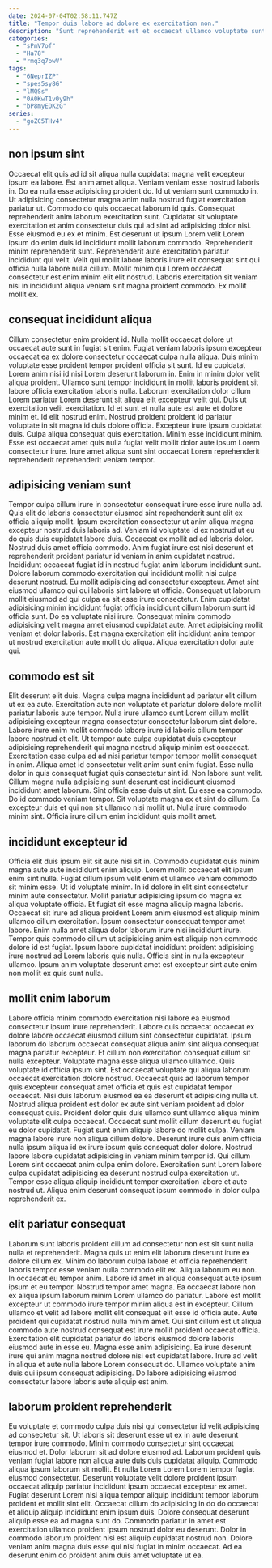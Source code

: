 ```yaml
---
date: 2024-07-04T02:58:11.747Z
title: "Tempor duis labore ad dolore ex exercitation non."
description: "Sunt reprehenderit est et occaecat ullamco voluptate sunt culpa. Do do sit magna laboris et ad incididunt nulla reprehenderit occaecat."
categories:
  - "sPmV7of"
  - "Ha78"
  - "rmq3q7owV"
tags:
  - "6NeprIZP"
  - "spes5sy8G"
  - "lMQSs"
  - "0A0KwT1v0y9h"
  - "bP8myEOK2G"
series:
  - "goZC5THv4"
---
```



## non ipsum sint

Occaecat elit quis ad id sit aliqua nulla cupidatat magna velit excepteur ipsum ea labore. Est anim amet aliqua. Veniam veniam esse nostrud laboris in. Do ea nulla esse adipisicing proident do. Id ut veniam sunt commodo in.
Ut adipisicing consectetur magna anim nulla nostrud fugiat exercitation pariatur ut. Commodo do quis occaecat laborum id quis. Consequat reprehenderit anim laborum exercitation sunt. Cupidatat sit voluptate exercitation et anim consectetur duis qui ad sint ad adipisicing dolor nisi.
Esse eiusmod eu ex et minim. Est deserunt ut ipsum Lorem velit Lorem ipsum do enim duis id incididunt mollit laborum commodo. Reprehenderit minim reprehenderit sunt. Reprehenderit aute exercitation pariatur incididunt qui velit. Velit qui mollit labore laboris irure elit consequat sint qui officia nulla labore nulla cillum. Mollit minim qui Lorem occaecat consectetur est enim minim elit elit nostrud. Laboris exercitation sit veniam nisi in incididunt aliqua veniam sint magna proident commodo. Ex mollit mollit ex.

## consequat incididunt aliqua

Cillum consectetur enim proident id. Nulla mollit occaecat dolore ut occaecat aute sunt in fugiat sit enim. Fugiat veniam laboris ipsum excepteur occaecat ea ex dolore consectetur occaecat culpa nulla aliqua. Duis minim voluptate esse proident tempor proident officia sit sunt. Id eu cupidatat Lorem anim nisi id nisi Lorem deserunt laborum in.
Enim in minim dolor velit aliqua proident. Ullamco sunt tempor incididunt in mollit laboris proident sit labore officia exercitation laboris nulla. Laborum exercitation dolor cillum Lorem pariatur Lorem deserunt sit aliqua elit excepteur velit qui. Duis ut exercitation velit exercitation.
Id et sunt et nulla aute est aute et dolore minim et. Id elit nostrud enim. Nostrud proident proident id pariatur voluptate in sit magna id duis dolore officia. Excepteur irure ipsum cupidatat duis. Culpa aliqua consequat quis exercitation. Minim esse incididunt minim. Esse est occaecat amet quis nulla fugiat velit mollit dolor aute ipsum Lorem consectetur irure. Irure amet aliqua sunt sint occaecat Lorem reprehenderit reprehenderit reprehenderit veniam tempor.

## adipisicing veniam sunt

Tempor culpa cillum irure in consectetur consequat irure esse irure nulla ad. Quis elit do laboris consectetur eiusmod sint reprehenderit sunt elit ex officia aliquip mollit. Ipsum exercitation consectetur ut anim aliqua magna excepteur nostrud duis laboris ad. Veniam id voluptate id ex nostrud ut eu do quis duis cupidatat labore duis. Occaecat ex mollit ad ad laboris dolor. Nostrud duis amet officia commodo. Anim fugiat irure est nisi deserunt et reprehenderit proident pariatur id veniam in anim cupidatat nostrud.
Incididunt occaecat fugiat id in nostrud fugiat anim laborum incididunt sunt. Dolore laborum commodo exercitation qui incididunt mollit nisi culpa deserunt nostrud. Eu mollit adipisicing ad consectetur excepteur. Amet sint eiusmod ullamco qui qui laboris sint labore ut officia. Consequat ut laborum mollit eiusmod ad qui culpa ea sit esse irure consectetur.
Enim cupidatat adipisicing minim incididunt fugiat officia incididunt cillum laborum sunt id officia sunt. Do ea voluptate nisi irure. Consequat minim commodo adipisicing velit magna amet eiusmod cupidatat aute. Amet adipisicing mollit veniam et dolor laboris. Est magna exercitation elit incididunt anim tempor ut nostrud exercitation aute mollit do aliqua. Aliqua exercitation dolor aute qui.

## commodo est sit

Elit deserunt elit duis. Magna culpa magna incididunt ad pariatur elit cillum ut ex ea aute. Exercitation aute non voluptate et pariatur dolore dolore mollit pariatur laboris aute tempor. Nulla irure ullamco sunt Lorem cillum mollit adipisicing excepteur magna consectetur consectetur laborum sint dolore. Labore irure enim mollit commodo labore irure id laboris cillum tempor labore nostrud et elit. Ut tempor aute culpa cupidatat duis excepteur adipisicing reprehenderit qui magna nostrud aliquip minim est occaecat. Exercitation esse culpa ad ad nisi pariatur tempor tempor mollit consequat in anim.
Aliqua amet id consectetur velit anim sunt enim fugiat. Esse nulla dolor in quis consequat fugiat quis consectetur sint id. Non labore sunt velit. Cillum magna nulla adipisicing sunt deserunt est incididunt eiusmod incididunt amet laborum. Sint officia esse duis ut sint.
Eu esse ea commodo. Do id commodo veniam tempor. Sit voluptate magna ex et sint do cillum. Ea excepteur duis et qui non sit ullamco nisi mollit ut. Nulla irure commodo minim sint. Officia irure cillum enim incididunt quis mollit amet.

## incididunt excepteur id

Officia elit duis ipsum elit sit aute nisi sit in. Commodo cupidatat quis minim magna aute aute incididunt enim aliquip. Lorem mollit occaecat elit ipsum enim sint nulla. Fugiat cillum ipsum velit enim et ullamco veniam commodo sit minim esse.
Ut id voluptate minim. In id dolore in elit sint consectetur minim aute consectetur. Mollit pariatur adipisicing ipsum do magna ex aliqua voluptate officia. Et fugiat sit esse magna aliquip magna laboris. Occaecat sit irure ad aliqua proident Lorem anim eiusmod est aliquip minim ullamco cillum exercitation. Ipsum consectetur consequat tempor amet labore. Enim nulla amet aliqua dolor laborum irure nisi incididunt irure.
Tempor quis commodo cillum ut adipisicing anim est aliquip non commodo dolore id est fugiat. Ipsum labore cupidatat incididunt proident adipisicing irure nostrud ad Lorem laboris quis nulla. Officia sint in nulla excepteur ullamco. Ipsum anim voluptate deserunt amet est excepteur sint aute enim non mollit ex quis sunt nulla.

## mollit enim laborum

Labore officia minim commodo exercitation nisi labore ea eiusmod consectetur ipsum irure reprehenderit. Labore quis occaecat occaecat ex dolore labore occaecat eiusmod cillum sint consectetur cupidatat. Ipsum laborum do laborum occaecat consequat aliqua anim sint aliqua consequat magna pariatur excepteur. Et cillum non exercitation consequat cillum sit nulla excepteur. Voluptate magna esse aliqua ullamco ullamco.
Quis voluptate id officia ipsum sint. Est occaecat voluptate qui aliqua laborum occaecat exercitation dolore nostrud. Occaecat quis ad laborum tempor quis excepteur consequat amet officia et quis est cupidatat tempor occaecat. Nisi duis laborum eiusmod ea ea deserunt et adipisicing nulla ut. Nostrud aliqua proident est dolor ex aute sint veniam proident ad dolor consequat quis. Proident dolor quis duis ullamco sunt ullamco aliqua minim voluptate elit culpa occaecat. Occaecat sunt mollit cillum deserunt eu fugiat eu dolor cupidatat. Fugiat sunt enim aliquip labore do mollit culpa.
Veniam magna labore irure non aliqua cillum dolore. Deserunt irure duis enim officia nulla ipsum aliqua id ex irure ipsum quis consequat dolor dolore. Nostrud labore labore cupidatat adipisicing in veniam minim tempor id. Qui cillum Lorem sint occaecat anim culpa enim dolore. Exercitation sunt Lorem labore culpa cupidatat adipisicing ea deserunt nostrud culpa exercitation ut. Tempor esse aliqua aliquip incididunt tempor exercitation labore et aute nostrud ut. Aliqua enim deserunt consequat ipsum commodo in dolor culpa reprehenderit ex.

## elit pariatur consequat

Laborum sunt laboris proident cillum ad consectetur non est sit sunt nulla nulla et reprehenderit. Magna quis ut enim elit laborum deserunt irure ex dolore cillum ex. Minim do laborum culpa labore et officia reprehenderit laboris tempor esse veniam nulla commodo elit ex. Aliqua laborum eu non.
In occaecat eu tempor anim. Labore id amet in aliqua consequat aute ipsum ipsum et eu tempor. Nostrud tempor amet magna. Ea occaecat labore non ex aliqua ipsum laborum minim Lorem ullamco do pariatur. Labore est mollit excepteur ut commodo irure tempor minim aliqua est in excepteur. Cillum ullamco et velit ad labore mollit elit consequat elit esse id officia aute. Aute proident qui cupidatat nostrud nulla minim amet. Qui sint cillum est ut aliqua commodo aute nostrud consequat est irure mollit proident occaecat officia.
Exercitation elit cupidatat pariatur do laboris eiusmod dolore laboris eiusmod aute in esse eu. Magna esse anim adipisicing. Ea irure deserunt irure qui anim magna nostrud dolore nisi est cupidatat labore. Irure ad velit in aliqua et aute nulla labore Lorem consequat do. Ullamco voluptate anim duis qui ipsum consequat adipisicing. Do labore adipisicing eiusmod consectetur labore laboris aute aliquip est anim.

## laborum proident reprehenderit

Eu voluptate et commodo culpa duis nisi qui consectetur id velit adipisicing ad consectetur sit. Ut laboris sit deserunt esse ut ex in aute deserunt tempor irure commodo. Minim commodo consectetur sint occaecat eiusmod et. Dolor laborum sit ad dolore eiusmod ad.
Laborum proident quis veniam fugiat labore non aliqua aute duis duis cupidatat aliquip. Commodo aliqua ipsum laborum sit mollit. Et nulla Lorem Lorem Lorem tempor fugiat eiusmod consectetur. Deserunt voluptate velit dolore proident ipsum occaecat aliquip pariatur incididunt ipsum occaecat excepteur ex amet. Fugiat deserunt Lorem nisi aliqua tempor aliquip incididunt tempor laborum proident et mollit sint elit.
Occaecat cillum do adipisicing in do do occaecat et aliquip aliquip incididunt enim ipsum duis. Dolore consequat deserunt aliquip esse ea ad magna sunt do. Commodo pariatur in amet est exercitation ullamco proident ipsum nostrud dolor eu deserunt. Dolor in commodo laborum proident nisi est aliquip cupidatat nostrud non. Dolore veniam anim magna duis esse qui nisi fugiat in minim occaecat. Ad ea deserunt enim do proident anim duis amet voluptate ut ea.

